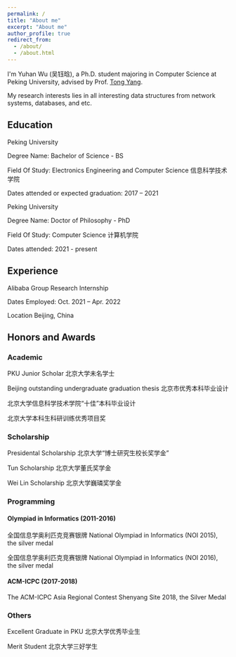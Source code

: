```yaml
---
permalink: /
title: "About me"
excerpt: "About me"
author_profile: true
redirect_from: 
  - /about/
  - /about.html
---
```


I'm Yuhan Wu (吴钰晗), a Ph.D. student majoring in Computer Science at Peking University, advised by Prof. [Tong Yang](https://yangtonghome.github.io/). 

My research interests lies in all interesting data structures from network systems, databases, and etc.


## Education

Peking University

Degree Name: Bachelor of Science - BS

Field Of Study: Electronics Engineering and Computer Science 信息科学技术学院

Dates attended or expected graduation: 2017 – 2021


Peking University

Degree Name: Doctor of Philosophy - PhD 

Field Of Study: Computer Science 计算机学院

Dates attended: 2021 - present

## Experience

Alibaba Group Research Internship

Dates Employed: Oct. 2021 – Apr. 2022

Location Beijing, China



## Honors and Awards


### Academic

PKU Junior Scholar 北京大学未名学士 

Beijing outstanding undergraduate graduation thesis 北京市优秀本科毕业设计 

北京大学信息科学技术学院“十佳”本科毕业设计

北京大学本科生科研训练优秀项目奖




### Scholarship

Presidental Scholarship 北京大学“博士研究生校长奖学金” 

Tun Scholarship 北京大学董氏奖学金 

Wei Lin Scholarship 北京大学巍璘奖学金


### Programming


#### Olympiad in Informatics (2011-2016)

全国信息学奥利匹克竞赛银牌 National Olympiad in Informatics (NOI 2015), the silver medal

全国信息学奥利匹克竞赛银牌 National Olympiad in Informatics (NOI 2016), the silver medal


#### ACM-ICPC (2017-2018)

The ACM-ICPC Asia Regional Contest Shenyang Site 2018, the Silver Medal


### Others 

Excellent Graduate in PKU 北京大学优秀毕业生

Merit Student 北京大学三好学生 


